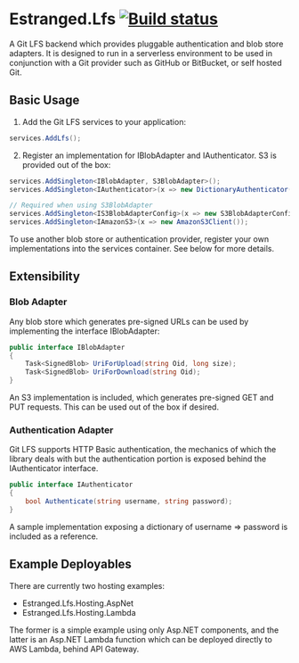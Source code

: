 # Estranged.Lfs [![Build status](https://ci.appveyor.com/api/projects/status/q5rkhprtqviyurlx?svg=true)](https://ci.appveyor.com/project/alanedwardes/estranged-lfs)
A Git LFS backend which provides pluggable authentication and blob store adapters. It is designed to run in a serverless environment to be used in conjunction with a Git provider such as GitHub or BitBucket, or self hosted Git.

## Basic Usage
1. Add the Git LFS services to your application:
```csharp
services.AddLfs();
```
2. Register an implementation for IBlobAdapter and IAuthenticator. S3 is provided out of the box:
```csharp
services.AddSingleton<IBlobAdapter, S3BlobAdapter>();
services.AddSingleton<IAuthenticator>(x => new DictionaryAuthenticator(new Dictionary<string, string> { { "username", "password" } }));

// Required when using S3BlobAdapter
services.AddSingleton<IS3BlobAdapterConfig>(x => new S3BlobAdapterConfig { Bucket = "estranged-lfs-test" });
services.AddSingleton<IAmazonS3>(x => new AmazonS3Client());
```
To use another blob store or authentication provider, register your own implementations into the services container. See below for more details.

## Extensibility

### Blob Adapter
Any blob store which generates pre-signed URLs can be used by implementing the interface IBlobAdapter:

```csharp
public interface IBlobAdapter
{
    Task<SignedBlob> UriForUpload(string Oid, long size);
    Task<SignedBlob> UriForDownload(string Oid);
}
```
An S3 implementation is included, which generates pre-signed GET and PUT requests. This can be used out of the box if desired.

### Authentication Adapter
Git LFS supports HTTP Basic authentication, the mechanics of which the library deals with but the authentication portion is exposed behind the IAuthenticator interface.

```csharp
public interface IAuthenticator
{
    bool Authenticate(string username, string password);
}
```
A sample implementation exposing a dictionary of username => password is included as a reference.

## Example Deployables
There are currently two hosting examples:
* Estranged.Lfs.Hosting.AspNet
* Estranged.Lfs.Hosting.Lambda

The former is a simple example using only Asp.NET components, and the latter is an Asp.NET Lambda function which can be deployed directly to AWS Lambda, behind API Gateway.

